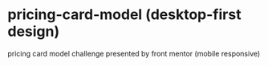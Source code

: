 # pricing-card-model (desktop-first design)
pricing card model challenge presented by front mentor (mobile responsive)
